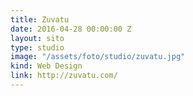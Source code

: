 ```yaml
---
title: Zuvatu
date: 2016-04-28 00:00:00 Z
layout: sito
type: studio
image: "/assets/foto/studio/zuvatu.jpg"
kind: Web Design
link: http://zuvatu.com/
---
```


